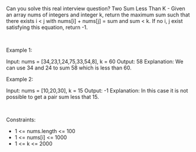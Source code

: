 Can you solve this real interview question? Two Sum Less Than K - Given an array nums of integers and integer k, return the maximum sum such that there exists i < j with nums[i] + nums[j] = sum and sum < k. If no i, j exist satisfying this equation, return -1.

 

Example 1:


Input: nums = [34,23,1,24,75,33,54,8], k = 60
Output: 58
Explanation: We can use 34 and 24 to sum 58 which is less than 60.


Example 2:


Input: nums = [10,20,30], k = 15
Output: -1
Explanation: In this case it is not possible to get a pair sum less that 15.


 

Constraints:

 * 1 <= nums.length <= 100
 * 1 <= nums[i] <= 1000
 * 1 <= k <= 2000